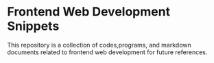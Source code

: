 # Frontend Web Development Snippets
This repository is a collection of codes,programs, and markdown documents related to frontend web development for future references.


